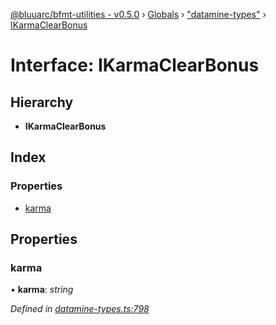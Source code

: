 [@bluuarc/bfmt-utilities - v0.5.0](../README.md) › [Globals](../globals.md) › ["datamine-types"](../modules/_datamine_types_.md) › [IKarmaClearBonus](_datamine_types_.ikarmaclearbonus.md)

# Interface: IKarmaClearBonus

## Hierarchy

* **IKarmaClearBonus**

## Index

### Properties

* [karma](_datamine_types_.ikarmaclearbonus.md#karma)

## Properties

###  karma

• **karma**: *string*

*Defined in [datamine-types.ts:798](https://github.com/BluuArc/bfmt-utilities/blob/master/src/datamine-types.ts#L798)*
